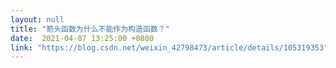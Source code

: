 ```yaml
---
layout: null
title: "箭头函数为什么不能作为构造函数？"
date:  2021-04-07 13:25:00 +0800
link: "https://blog.csdn.net/weixin_42798473/article/details/105319353"
---
```

